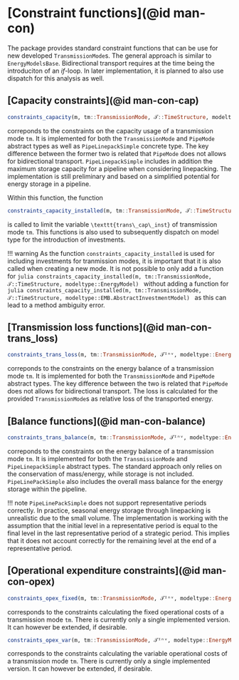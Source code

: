 # [Constraint functions](@id man-con)

The package provides standard constraint functions that can be use for new developed `TransmissionMode`s.
The general approach is similar to `EnergyModelsBase`.
Bidirectional transport requires at the time being the introduciton of an *if*-loop.
In later implementation, it is planned to also use dispatch for this analysis as well.

## [Capacity constraints](@id man-con-cap)

```julia
constraints_capacity(m, tm::TransmissionMode, 𝒯::TimeStructure, modeltype::EnergyModel)
```

correponds to the constraints on the capacity usage of a transmission mode ``tm``.
It is implemented for both the `TransmissionMode` and `PipeMode` abstract types as well as `PipeLinepackSimple` concrete type.
The key difference between the former two is related that `PipeMode` does not allows for bidirectional transport.
`PipeLinepackSimple` includes in addition the maximum storage capacity for a pipeline when considering linepacking.
The implementation is still preliminary and based on a simplified potential for energy storage in a pipeline.

Within this function, the function

```julia
constraints_capacity_installed(m, tm::TransmissionMode, 𝒯::TimeStructure, modeltype::EnergyModel)
```

is called to limit the variable ``\texttt{trans\_cap\_inst}`` of transmission mode ``tm``.
This functions is also used to subsequently dispatch on model type for the introduction of investments.

!!! warning
    As the function `constraints_capacity_installed` is used for including investments for tranmission modes, it is important that it is also called when creating a new mode.
    It is not possible to only add a function for
    ```julia
    constraints_capacity_installed(m, tm::TransmissionMode, 𝒯::TimeStructure, modeltype::EnergyModel)
    ```
    without adding a function for
    ```julia
    constraints_capacity_installed(m, tm::TransmissionMode, 𝒯::TimeStructure, modeltype::EMB.AbstractInvestmentModel)
    ```
    as this can lead to a method ambiguity error.

## [Transmission loss functions](@id man-con-trans_loss)

```julia
constraints_trans_loss(m, tm::TransmissionMode, 𝒯ᴵⁿᵛ, modeltype::EnergyModel)
```

correponds to the constraints on the energy balance of a transmission mode ``tm``.
It is implemented for both the `TransmissionMode` and `PipeMode` abstract types.
The key difference between the two is related that `PipeMode` does not allows for bidirectional transport.
The loss is calculated for the provided `TransmissionMode`s as relative loss of the transported energy.

## [Balance functions](@id man-con-balance)

```julia
constraints_trans_balance(m, tm::TransmissionMode, 𝒯ᴵⁿᵛ, modeltype::EnergyModel)
```

correponds to the constraints on the energy balance of a transmission mode ``tm``.
It is implemented for both the `TransmissionMode` and `PipeLinepackSimple` abstract types.
The standard approach only relies on the conservation of mass/energy, while storage is not included.
`PipeLinePackSimple` also includes the overall mass balance for the energy storage within the pipeline.

!!! note
    `PipeLinePackSimple` does not support representative periods correctly.
    In practice, seasonal energy storage through linepacking is unrealistic due to the small volume.
    The implementation is working with the assumption that the initial level in a representative period is equal to the final level in the last representative period of a strategic period.
    This implies that it does not account correctly for the remaining level at the end of a representative period.

## [Operational expenditure constraints](@id man-con-opex)

```julia
constraints_opex_fixed(m, tm::TransmissionMode, 𝒯ᴵⁿᵛ, modeltype::EnergyModel)
```

corresponds to the constraints calculating the fixed operational costs of a transmission mode `tm`.
There is currently only a single implemented version.
It can however be extended, if desirable.

```julia
constraints_opex_var(m, tm::TransmissionMode, 𝒯ᴵⁿᵛ, modeltype::EnergyModel)
```

corresponds to the constraints calculating the variable operational costs of a transmission mode `tm`.
There is currently only a single implemented version.
It can however be extended, if desirable.
